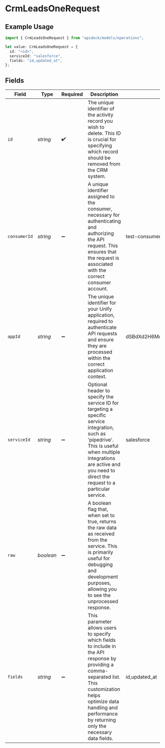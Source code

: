 # CrmLeadsOneRequest

## Example Usage

```typescript
import { CrmLeadsOneRequest } from "apideck/models/operations";

let value: CrmLeadsOneRequest = {
  id: "<id>",
  serviceId: "salesforce",
  fields: "id,updated_at",
};
```

## Fields

| Field                                                                                                                                                                                                                                | Type                                                                                                                                                                                                                                 | Required                                                                                                                                                                                                                             | Description                                                                                                                                                                                                                          | Example                                                                                                                                                                                                                              |
| ------------------------------------------------------------------------------------------------------------------------------------------------------------------------------------------------------------------------------------ | ------------------------------------------------------------------------------------------------------------------------------------------------------------------------------------------------------------------------------------ | ------------------------------------------------------------------------------------------------------------------------------------------------------------------------------------------------------------------------------------ | ------------------------------------------------------------------------------------------------------------------------------------------------------------------------------------------------------------------------------------ | ------------------------------------------------------------------------------------------------------------------------------------------------------------------------------------------------------------------------------------ |
| `id`                                                                                                                                                                                                                                 | *string*                                                                                                                                                                                                                             | :heavy_check_mark:                                                                                                                                                                                                                   | The unique identifier of the activity record you wish to delete. This ID is crucial for specifying which record should be removed from the CRM system.                                                                               |                                                                                                                                                                                                                                      |
| `consumerId`                                                                                                                                                                                                                         | *string*                                                                                                                                                                                                                             | :heavy_minus_sign:                                                                                                                                                                                                                   | A unique identifier assigned to the consumer, necessary for authenticating and authorizing the API request. This ensures that the request is associated with the correct consumer account.                                           | test-consumer                                                                                                                                                                                                                        |
| `appId`                                                                                                                                                                                                                              | *string*                                                                                                                                                                                                                             | :heavy_minus_sign:                                                                                                                                                                                                                   | The unique identifier for your Unify application, required to authenticate API requests and ensure they are processed within the correct application context.                                                                        | dSBdXd2H6Mqwfg0atXHXYcysLJE9qyn1VwBtXHX                                                                                                                                                                                              |
| `serviceId`                                                                                                                                                                                                                          | *string*                                                                                                                                                                                                                             | :heavy_minus_sign:                                                                                                                                                                                                                   | Optional header to specify the service ID for targeting a specific service integration, such as 'pipedrive'. This is useful when multiple integrations are active and you need to direct the request to a particular service.        | salesforce                                                                                                                                                                                                                           |
| `raw`                                                                                                                                                                                                                                | *boolean*                                                                                                                                                                                                                            | :heavy_minus_sign:                                                                                                                                                                                                                   | A boolean flag that, when set to true, returns the raw data as received from the service. This is primarily useful for debugging and development purposes, allowing you to see the unprocessed response.                             |                                                                                                                                                                                                                                      |
| `fields`                                                                                                                                                                                                                             | *string*                                                                                                                                                                                                                             | :heavy_minus_sign:                                                                                                                                                                                                                   | This parameter allows users to specify which fields to include in the API response by providing a comma-separated list. This customization helps optimize data handling and performance by returning only the necessary data fields. | id,updated_at                                                                                                                                                                                                                        |
